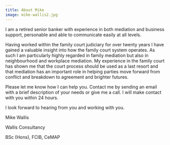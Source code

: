 ```yaml
---
title: About Mike
image: mike-wallis2.jpg
---
```

I am a retired senior banker with experience in both mediation and business support, personable and able to communicate easily at all levels.

Having worked within the family court judiciary for over twenty years I have gained a valuable insight into how the family court system operates. As such I am particularly highly regarded in family mediation but also in neighbourhood and workplace mediation. My experience in the family court has shown me that the court process should be used as a last resort and that mediation has an important role in helping parties move forward from conflict and breakdown to agreement and brighter futures.

Please let me know how I can help you. Contact me by sending an email with a brief description of your needs or give me a call. I will make contact with you within 24 hours.

I look forward to hearing from you and working with you.

Mike Wallis

Wallis Consultancy

BSc (Hons), FCIB, CeMAP
